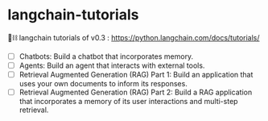 # langchain-tutorials
🦜⛓️ langchain tutorials of v0.3 : https://python.langchain.com/docs/tutorials/

- [ ] Chatbots: Build a chatbot that incorporates memory.
- [ ] Agents: Build an agent that interacts with external tools.
- [ ] Retrieval Augmented Generation (RAG) Part 1: Build an application that uses your own documents to inform its responses.
- [ ] Retrieval Augmented Generation (RAG) Part 2: Build a RAG application that incorporates a memory of its user interactions and multi-step retrieval.
